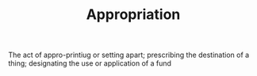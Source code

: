 ---
title: Appropriation
letter: A
permalink: "/definitions/appropriation.html"
body: The act of appro-printiug or setting apart; prescribing the destination of a
  thing; designating the use or application of a fund
published_at: '2018-07-07'
source: Black's Law Dictionary
layout: post
---